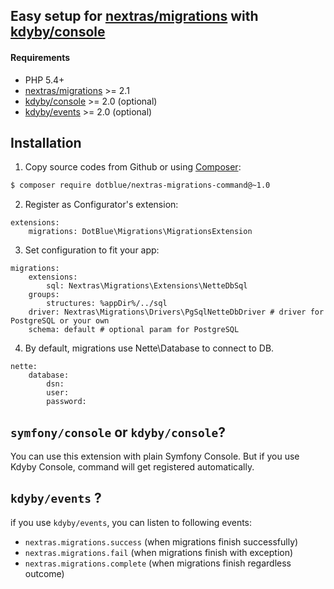 ## Easy setup for [nextras/migrations](https://github.com/nextras/migrations) with [kdyby/console](https://github.com/Kdyby/Console)


#### Requirements

- PHP 5.4+
- [nextras/migrations](https://github.com/nextras/migrations) >= 2.1
- [kdyby/console](https://github.com/Kdyby/Console) >= 2.0 (optional)
- [kdyby/events](https://github.com/Kdyby/Events) >= 2.0 (optional)

## Installation

1) Copy source codes from Github or using [Composer](http://getcomposer.org/):
```sh
$ composer require dotblue/nextras-migrations-command@~1.0
```

2) Register as Configurator's extension:
```
extensions:
	migrations: DotBlue\Migrations\MigrationsExtension
```

3) Set configuration to fit your app:
```
migrations:
	extensions:
		sql: Nextras\Migrations\Extensions\NetteDbSql
	groups:
		structures: %appDir%/../sql
    driver: Nextras\Migrations\Drivers\PgSqlNetteDbDriver # driver for PostgreSQL or your own
    schema: default # optional param for PostgreSQL		
```

4) By default, migrations use Nette\Database to connect to DB.
```
nette:
	database:
		dsn:
		user:
		password:
```

## `symfony/console` or `kdyby/console`?

You can use this extension with plain Symfony Console. But if you use Kdyby Console, command will get registered automatically.

## `kdyby/events` ?

if you use `kdyby/events`, you can listen to following events:

- `nextras.migrations.success` (when migrations finish successfully)
- `nextras.migrations.fail` (when migrations finish with exception)
- `nextras.migrations.complete` (when migrations finish regardless outcome)
